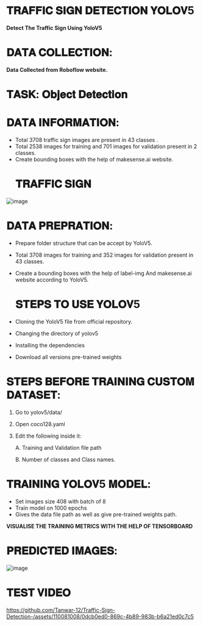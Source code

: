 # 𝐓𝐑𝐀𝐅𝐅𝐈𝐂 𝐒𝐈𝐆𝐍 𝐃𝐄𝐓𝐄𝐂𝐓𝐈𝐎𝐍 𝐘𝐎𝐋𝐎𝐕5
**Detect The Traffic Sign Using YoloV5**

# 𝐃𝐀𝐓𝐀 𝐂𝐎𝐋𝐋𝐄𝐂𝐓𝐈𝐎𝐍:
**Data Collected from Roboflow website.**

# 𝐓𝐀𝐒𝐊: 𝐎𝐛𝐣𝐞𝐜𝐭 𝐃𝐞𝐭𝐞𝐜𝐭𝐢𝐨𝐧

# 𝐃𝐀𝐓𝐀 𝐈𝐍𝐅𝐎𝐑𝐌𝐀𝐓𝐈𝐎𝐍:
* Total 3708 traffic sign images are present in 43 classes .
* Total 2538 images for training and 701 images for validation present in 2 classes.
* Create bounding boxes with the help of makesense.ai website.
  # 𝐓𝐑𝐀𝐅𝐅𝐈𝐂 𝐒𝐈𝐆𝐍
  
![image](https://github.com/Tanwar-12/Traffic-Sign-Detection-/assets/110081008/f4f4be99-cad2-4ac9-aa77-8d8082d90900)
# 𝐃𝐀𝐓𝐀 𝐏𝐑𝐄𝐏𝐑𝐀𝐓𝐈𝐎𝐍:
*	Prepare folder structure that can be accept by YoloV5.
* Total 3708 images for training and 352 images for validation present in 43 classes.
* Create a bounding boxes with the help of label-img And makesense.ai website according to YoloV5.
 
  # 𝐒𝐓𝐄𝐏𝐒 𝐓𝐎 𝐔𝐒𝐄 𝐘𝐎𝐋𝐎𝐕5
* Cloning the YoloV5 file from official repository.
* Changing the directory of yolov5
* Installing the dependencies
* Download all versions pre-trained weights

# 𝐒𝐓𝐄𝐏𝐒 𝐁𝐄𝐅𝐎𝐑𝐄 𝐓𝐑𝐀𝐈𝐍𝐈𝐍𝐆 𝐂𝐔𝐒𝐓𝐎𝐌 𝐃𝐀𝐓𝐀𝐒𝐄𝐓:
1. Go to yolov5/data/
2. Open coco128.yaml
3. Edit the following inside it:


     A. Training and Validation file path

     B. Number of classes and Class names.

# 𝐓𝐑𝐀𝐈𝐍𝐈𝐍𝐆 𝐘𝐎𝐋𝐎𝐕5 𝐌𝐎𝐃𝐄𝐋:
* Set images size 408 with batch of 8
* Train model on 1000 epochs 
* Gives the data file path as well as give pre-trained weights path.

**VISUALISE THE TRAINING METRICS WITH THE HELP OF TENSORBOARD**
# 𝐏𝐑𝐄𝐃𝐈𝐂𝐓𝐄𝐃 𝐈𝐌𝐀𝐆𝐄𝐒: 
![image](https://github.com/Tanwar-12/Traffic-Sign-Detection-/assets/110081008/377ad1ec-b2f2-44ff-9e27-e876ea0dbac3)
#  𝐓𝐄𝐒𝐓 𝐕𝐈𝐃𝐄𝐎
https://github.com/Tanwar-12/Traffic-Sign-Detection-/assets/110081008/0dcb0ed0-869c-4b89-983b-b6a21ed0c7c5






